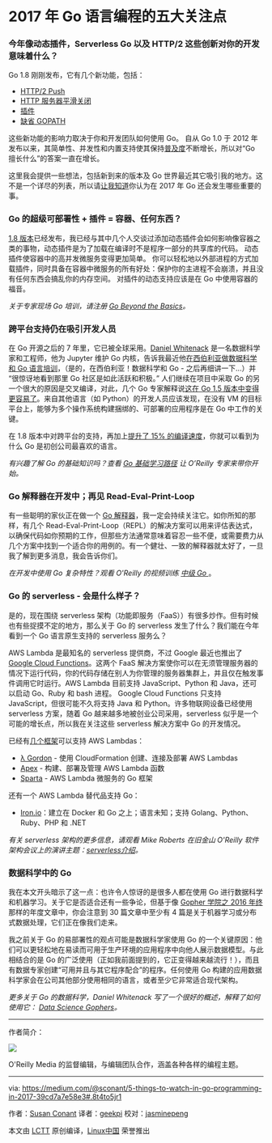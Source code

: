 2017 年 Go 语言编程的五大关注点
============================================================

### 今年像动态插件，Serverless Go 以及 HTTP/2 这些创新对你的开发意味着什么？

Go 1.8 刚刚发布，它有几个新功能，包括：

* [HTTP/2 Push][1]
* [HTTP 服务器平滑关闭][2]
* [插件][3]
* [缺省 GOPATH][4]

这些新功能的影响力取决于你和开发团队如何使用 Go。 自从 Go 1.0 于 2012 年发布以来，其简单性、并发性和内置支持使其保持[普及度][9]不断增长，所以对“Go 擅长什么”的答案一直在增长。

这里我会提供一些想法，包括新到来的版本及 Go 世界最近其它吸引我的地方。这不是一个详尽的列表，所以请[让我知道][10]你认为在 2017 年 Go 还会发生哪些重要的事。

### Go 的超级可部署性 + 插件 = 容器、任何东西？

[1.8 版本][11]已经发布，我已经与其中几个人交谈过添加动态插件会如何影响像容器之类的事物，动态插件是为了加载在编译时不是程序一部分的共享库的代码。 动态插件使容器中的高并发微服务变得更加简单。 你可以轻松地以外部进程的方式加载插件，同时具备在容器中微服务的所有好处：保护你的主进程不会崩溃，并且没有任何东西会搞乱你的内存空间。 对插件的动态支持应该是在 Go 中使用容器的福音。

*关于专家现场 Go 培训，请注册 [ Go Beyond the Basics][12]。*

### 跨平台支持仍在吸引开发人员

在 Go 开源之后的 7 年里，它已被全球采用。[Daniel Whitenack][13] 是一名数据科学家和工程师，他为 Jupyter 维护 Go 内核，告诉我最近他[在西伯利亚做数据科学和 Go 语言培训][14]，（是的，在西伯利亚！数据科学和 Go - 之后再细讲一下...）并 “很惊讶地看到那里 Go 社区是如此活跃和积极。” 人们继续在项目中采取 Go 的另一个很大的原因是交叉编译，对此，几个 Go 专家解释说[这在 Go 1.5 版本中变得更容易了][15]。来自其他语言（如 Python）的开发人员应该发现，在没有 VM 的目标平台上，能够为多个操作系统构建捆绑的、可部署的应用程序是在 Go 中工作的关键。

在 1.8 版本中对跨平台的支持，再加上[提升了 15% 的编译速度][16]，你就可以看到为什么 Go 是初创公司最喜欢的语言。

*有兴趣了解 Go 的基础知识吗？查看 [Go 基础学习路径][17] 让 O’Reilly 专家来带你开始。*

###  Go 解释器在开发中；再见 Read-Eval-Print-Loop

有一些聪明的家伙正在做一个 [Go 解释器][18]，我一定会持续关注它。如你所知的那样，有几个 Read-Eval-Print-Loop（REPL）的解决方案可以用来评估表达式，以确保代码如你预期的工作，但那些方法通常意味着容忍一些不便，或需要费力从几个方案中找到一个适合你的用例的。有一个健壮、一致的解释器就太好了，一旦我了解到更多消息，我会告诉你们。

*在开发中使用 Go 复杂特性？观看 O'Reilly 的视频训练 [中级 Go ][19]*。

### Go 的 serverless - 会是什么样子？

是的，现在围绕 serverless 架构（功能即服务（FaaS））有很多炒作。但有时候也有些捉摸不定的地方，那么关于 Go 的 serverless 发生了什么？我们能在今年看到一个 Go 语言原生支持的 serverless 服务么？

AWS Lambda 是最知名的 serverless 提供商，不过 Google 最近也推出了 [Google Cloud Functions][20]。这两个 FaaS 解决方案使你可以在无须管理服务器的情况下运行代码，你的代码存储在别人为你管理的服务器集群上，并且仅在触发事件调用它时运行。AWS Lambda 目前支持 JavaScript、Python 和 Java，还可以启动 Go、Ruby 和 bash 进程。 Google Cloud Functions 只支持 JavaScript，但很可能不久将支持 Java 和 Python。许多物联网设备已经使用 serverless 方案，随着 Go 越来越多地被创业公司采用，serverless 似乎是一个可能的增长点，所以我在关注这些 serverless 解决方案中 Go 的开发情况。

已经有[几个框架][25]可以支持 AWS Lambdas：

* [λ Gordon][5] - 使用 CloudFormation 创建、连接及部署 AWS Lambdas
* [Apex][6] - 构建、部署及管理 AWS Lambda 函数
* [Sparta][7] - AWS Lambda 微服务的 Go 框架

还有一个 AWS Lambda 替代品支持 Go：

* [Iron.io][8]：建立在 Docker 和 Go 之上；语言未知；支持 Golang、Python、Ruby、PHP 和 .NET

*有关 serverless 架构的更多信息，请观看 Mike Roberts 在旧金山 O'Reilly 软件架构会议上的演讲主题：[_serverless介绍_][22]。*

### 数据科学中的 Go

我在本文开头暗示了这一点：也许令人惊讶的是很多人都在使用 Go 进行数据科学和机器学习。关于它是否适合还有一些争论，但基于像 [Gopher 学院之 2016 年终][23]那样的年度文章中，你会注意到 30 篇文章中至少有 4 篇是关于机器学习或分布式数据处理，它们正在像我们走来。

我之前关于 Go 的易部署性的观点可能是数据科学家使用 Go 的一个关键原因：他们可以更轻松地在易读而可用于生产环境的应用程序中向他人展示数据模型。与此相结合的是 Go 的广泛使用（正如我前面提到的，它正变得越来越流行！），而且有数据专家创建“可用并且与其它程序配合”的程序。任何使用 Go 构建的应用数据科学家会在公司其他部分使用相同的语言，或者至少它非常适合现代架构。

*更多关于 Go 的数据科学，Daniel Whitenack 写了一个很好的概述，解释了如何使用它： [Data Science Gophers][24]。*

--------------------------------------------------------------------------------

作者简介：

![](https://cdn-images-1.medium.com/fit/c/60/60/1*MFGykrfk6_HjkJzePBtaMw.png)

O'Reilly Media 的监督编辑，与编辑团队合作，涵盖各种各样的编程主题。

--------------------------------------------------------------------------------

via: https://medium.com/@sconant/5-things-to-watch-in-go-programming-in-2017-39cd7a7e58e3#.8t4to5jr1

作者：[Susan Conant][a]
译者：[geekpi](https://github.com/geekpi)
校对：[jasminepeng](https://github.com/jasminepeng)

本文由 [LCTT](https://github.com/LCTT/TranslateProject) 原创编译，[Linux中国](https://linux.cn/) 荣誉推出

[a]:https://medium.com/@sconant?source=footer_card
[1]:https://golang.org/doc/go1.8#h2push
[2]:https://golang.org/doc/go1.8#http_shutdown
[3]:https://golang.org/doc/go1.8#plugin
[4]:https://golang.org/doc/go1.8#gopath
[5]:https://github.com/jorgebastida/gordon
[6]:https://github.com/apex/apex
[7]:http://gosparta.io/
[8]:https://www.iron.io/
[9]:https://github.com/golang/go/wiki/GoUsers
[10]:https://twitter.com/SuConant
[11]:https://golang.org/doc/go1.8
[12]:https://www.safaribooksonline.com/live-training/courses/go-beyond-the-basics/0636920065357/
[13]:https://www.oreilly.com/people/1ea0c-daniel-whitenack
[14]:https://devfest.gdg.org.ru/en/
[15]:https://medium.com/@rakyll/go-1-5-cross-compilation-488092ba44ec#.7s7sxmc4h
[16]:https://golang.org/doc/go1.8#compiler
[17]:http://shop.oreilly.com/category/learning-path/go-fundamentals.do
[18]:https://github.com/go-interpreter
[19]:http://shop.oreilly.com/product/0636920047513.do
[20]:https://cloud.google.com/functions/docs/
[21]:https://github.com/SerifAndSemaphore/go-serverless-list
[22]:https://www.safaribooksonline.com/library/view/oreilly-software-architecture/9781491976142/video288473.html?utm_source=oreilly&utm_medium=newsite&utm_campaign=5-things-to-watch-in-go-programming-body-text-cta
[23]:https://blog.gopheracademy.com/series/advent-2016/
[24]:https://www.oreilly.com/ideas/data-science-gophers
[25]:https://github.com/SerifAndSemaphore/go-serverless-list

